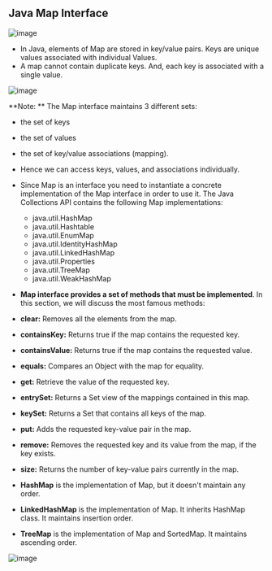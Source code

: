## Java Map Interface

![image](https://user-images.githubusercontent.com/40323661/216831626-f31a518e-a6eb-4a8d-ac9e-236c206b24de.png)


* In Java, elements of Map are stored in key/value pairs. Keys are unique values associated with individual Values.
* A map cannot contain duplicate keys. And, each key is associated with a single value.

![image](https://user-images.githubusercontent.com/40323661/216831491-df128579-6d0e-432a-853a-a3e26b6d7475.png)

**Note: ** The Map interface maintains 3 different sets:

  * the set of keys
  * the set of values
  * the set of key/value associations (mapping).
  * Hence we can access keys, values, and associations individually.

* Since Map is an interface you need to instantiate a concrete implementation of the Map interface in order to use it. The Java Collections API contains the following Map implementations:
    * java.util.HashMap
    * java.util.Hashtable
    * java.util.EnumMap
    * java.util.IdentityHashMap
    * java.util.LinkedHashMap
    * java.util.Properties
    * java.util.TreeMap
    * java.util.WeakHashMap

* **Map interface provides a set of methods that must be implemented**. In this section, we will discuss the most famous methods:

* **clear:** Removes all the elements from the map.
* **containsKey:** Returns true if the map contains the requested key.
* **containsValue:** Returns true if the map contains the requested value.
* **equals:** Compares an Object with the map for equality.
* **get:** Retrieve the value of the requested key.
* **entrySet:** Returns a Set view of the mappings contained in this map.
* **keySet:** Returns a Set that contains all keys of the map.
* **put:** Adds the requested key-value pair in the map.
* **remove:** Removes the requested key and its value from the map, if the key exists.
* **size:** Returns the number of key-value pairs currently in the map.

* **HashMap** is the implementation of Map, but it doesn't maintain any order.
* **LinkedHashMap**	 is the implementation of Map. It inherits HashMap class. It maintains insertion order.
* **TreeMap**  is the implementation of Map and SortedMap. It maintains ascending order.

![image](https://user-images.githubusercontent.com/40323661/216832666-293b560e-7e38-4bae-ad6a-6ce0c5c141e4.png)


